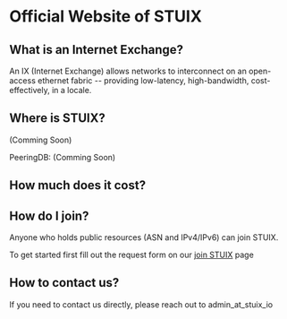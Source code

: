 # Official Website of STUIX

## What is an Internet Exchange?

An IX (Internet Exchange) allows networks to interconnect on an open-access ethernet fabric -- providing low-latency, high-bandwidth, cost-effectively, in a locale.

## Where is STUIX?

(Comming Soon)

PeeringDB: (Comming Soon)

## How much does it cost?


## How do I join?

Anyone who holds public resources (ASN and IPv4/IPv6) can join STUIX.

To get started first fill out the request form on our [join STUIX](https://stuix.io/join/) page

## How to contact us?

If you need to contact us directly, please reach out to admin_at_stuix_io
